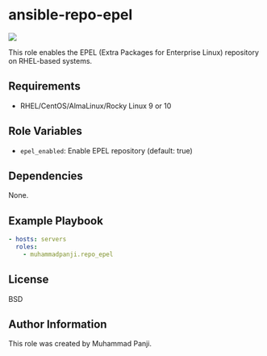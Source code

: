# ansible-repo-epel

![](https://github.com/howtodojo/ansible-repo-epel/actions/workflows/ci.yml/badge.svg)

This role enables the EPEL (Extra Packages for Enterprise Linux) repository on RHEL-based systems.

## Requirements

- RHEL/CentOS/AlmaLinux/Rocky Linux 9 or 10

## Role Variables

- `epel_enabled`: Enable EPEL repository (default: true)

## Dependencies

None.

## Example Playbook

```yaml
- hosts: servers
  roles:
    - muhammadpanji.repo_epel
```

## License

BSD

## Author Information

This role was created by Muhammad Panji.